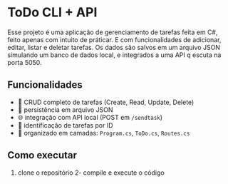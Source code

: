 # ToDo CLI + API

Esse projeto é uma aplicação de gerenciamento de tarefas feita em C#, feito apenas com intuito de práticar. E com funcionalidades de adicionar, editar, listar e deletar tarefas. Os dados são salvos em um arquivo JSON simulando um banco de dados local, e integrados a uma API q escuta na porta 5050.

## Funcionalidades

- 🔄 CRUD completo de tarefas (Create, Read, Update, Delete)
- 💾 persistência em arquivo JSON
- 🌐 integração com API local (POST em `/sendtask`)
- 🧠 identificação de tarefas por ID
- 🔧 organizado em camadas: `Program.cs`, `ToDo.cs`, `Routes.cs`

## Como executar

1. clone o repositório
2- compile e execute o código
